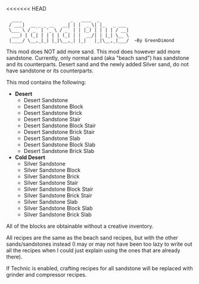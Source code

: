 <<<<<<< HEAD

	  ____                  _   ____  _           
	 / ___|  __ _ _ __   __| | |  _ \| |_   _ ___ 
	 \___ \ / _` | '_ \ / _` | | |_) | | | | / __|
	  ___) | (_| | | | | (_| | |  __/| | |_| \__ \
	 |____/ \__,_|_| |_|\__,_| |_|   |_|\__,_|___/  ~By GreenDimond


This mod does NOT add more sand. This mod does however add more sandstone.
Currently, only normal sand (aka "beach sand") has sandstone and its counterparts.
Desert sand and the newly added Silver sand, do not have sandstone or its
counterparts.

This mod contains the following:

* **Desert**
	* Desert Sandstone
	* Desert Sandstone Block
	* Desert Sandstone Brick
	* Desert Sandstone Stair
	* Desert Sandstone Block Stair
	* Desert Sandstone Brick Stair
	* Desert Sandstone Slab
	* Desert Sandstone Block Slab
	* Desert Sandstone Brick Slab
* **Cold Desert**
	* Silver Sandstone
	* Silver Sandstone Block
	* Silver Sandstone Brick
	* Silver Sandstone Stair
	* Silver Sandstone Block Stair
	* Silver Sandstone Brick Stair
	* Silver Sandstone Slab
	* Silver Sandstone Block Slab
	* Silver Sandstone Brick Slab

All of the blocks are obtainable without a creative inventory.

All recipes are the same as the beach sand recipes, but with the other
sands/sandstones instead (I may or may not have been too lazy to write out
all the recipes when I could just explain using the ones that are
already there).

If Technic is enabled, crafting recipes for all sandstone will be replaced with
grinder and compressor recipes.
